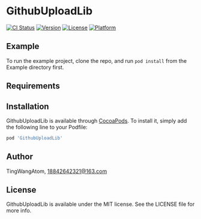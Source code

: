 # GithubUploadLib

[![CI Status](http://img.shields.io/travis/TingWangAtom/GithubUploadLib.svg?style=flat)](https://travis-ci.org/TingWangAtom/GithubUploadLib)
[![Version](https://img.shields.io/cocoapods/v/GithubUploadLib.svg?style=flat)](http://cocoapods.org/pods/GithubUploadLib)
[![License](https://img.shields.io/cocoapods/l/GithubUploadLib.svg?style=flat)](http://cocoapods.org/pods/GithubUploadLib)
[![Platform](https://img.shields.io/cocoapods/p/GithubUploadLib.svg?style=flat)](http://cocoapods.org/pods/GithubUploadLib)

## Example

To run the example project, clone the repo, and run `pod install` from the Example directory first.

## Requirements

## Installation

GithubUploadLib is available through [CocoaPods](http://cocoapods.org). To install
it, simply add the following line to your Podfile:

```ruby
pod 'GithubUploadLib'
```

## Author

TingWangAtom, 18842642321@163.com

## License

GithubUploadLib is available under the MIT license. See the LICENSE file for more info.
